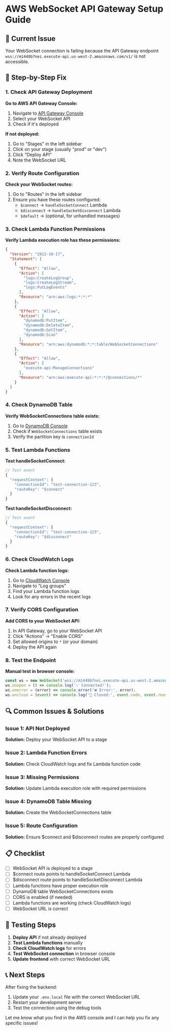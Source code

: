 # AWS WebSocket API Gateway Setup Guide

## 🚨 Current Issue
Your WebSocket connection is failing because the API Gateway endpoint `wss://m1449b7nei.execute-api.us-west-2.amazonaws.com/v1/` is not accessible.

## 🔧 Step-by-Step Fix

### 1. Check API Gateway Deployment

**Go to AWS API Gateway Console:**
1. Navigate to [API Gateway Console](https://console.aws.amazon.com/apigateway/)
2. Select your WebSocket API
3. Check if it's deployed

**If not deployed:**
1. Go to "Stages" in the left sidebar
2. Click on your stage (usually "prod" or "dev")
3. Click "Deploy API"
4. Note the WebSocket URL

### 2. Verify Route Configuration

**Check your WebSocket routes:**
1. Go to "Routes" in the left sidebar
2. Ensure you have these routes configured:
   - `$connect` → `handleSocketConnect` Lambda
   - `$disconnect` → `handleSocketDisconnect` Lambda
   - `$default` → (optional, for unhandled messages)

### 3. Check Lambda Function Permissions

**Verify Lambda execution role has these permissions:**
```json
{
  "Version": "2012-10-17",
  "Statement": [
    {
      "Effect": "Allow",
      "Action": [
        "logs:CreateLogGroup",
        "logs:CreateLogStream",
        "logs:PutLogEvents"
      ],
      "Resource": "arn:aws:logs:*:*:*"
    },
    {
      "Effect": "Allow",
      "Action": [
        "dynamodb:PutItem",
        "dynamodb:DeleteItem",
        "dynamodb:GetItem",
        "dynamodb:Scan"
      ],
      "Resource": "arn:aws:dynamodb:*:*:table/WebSocketConnections"
    },
    {
      "Effect": "Allow",
      "Action": [
        "execute-api:ManageConnections"
      ],
      "Resource": "arn:aws:execute-api:*:*:*/@connections/*"
    }
  ]
}
```

### 4. Check DynamoDB Table

**Verify WebSocketConnections table exists:**
1. Go to [DynamoDB Console](https://console.aws.amazon.com/dynamodb/)
2. Check if `WebSocketConnections` table exists
3. Verify the partition key is `connectionId`

### 5. Test Lambda Functions

**Test handleSocketConnect:**
```javascript
// Test event
{
  "requestContext": {
    "connectionId": "test-connection-123",
    "routeKey": "$connect"
  }
}
```

**Test handleSocketDisconnect:**
```javascript
// Test event
{
  "requestContext": {
    "connectionId": "test-connection-123",
    "routeKey": "$disconnect"
  }
}
```

### 6. Check CloudWatch Logs

**Check Lambda function logs:**
1. Go to [CloudWatch Console](https://console.aws.amazon.com/cloudwatch/)
2. Navigate to "Log groups"
3. Find your Lambda function logs
4. Look for any errors in the recent logs

### 7. Verify CORS Configuration

**Add CORS to your WebSocket API:**
1. In API Gateway, go to your WebSocket API
2. Click "Actions" → "Enable CORS"
3. Set allowed origins to `*` (or your domain)
4. Deploy the API again

### 8. Test the Endpoint

**Manual test in browser console:**
```javascript
const ws = new WebSocket('wss://m1449b7nei.execute-api.us-west-2.amazonaws.com/v1/');
ws.onopen = () => console.log('✅ Connected!');
ws.onerror = (error) => console.error('❌ Error:', error);
ws.onclose = (event) => console.log('🔌 Closed:', event.code, event.reason);
```

## 🔍 Common Issues & Solutions

### Issue 1: API Not Deployed
**Solution:** Deploy your WebSocket API to a stage

### Issue 2: Lambda Function Errors
**Solution:** Check CloudWatch logs and fix Lambda function code

### Issue 3: Missing Permissions
**Solution:** Update Lambda execution role with required permissions

### Issue 4: DynamoDB Table Missing
**Solution:** Create the WebSocketConnections table

### Issue 5: Route Configuration
**Solution:** Ensure $connect and $disconnect routes are properly configured

## 📋 Checklist

- [ ] WebSocket API is deployed to a stage
- [ ] $connect route points to handleSocketConnect Lambda
- [ ] $disconnect route points to handleSocketDisconnect Lambda
- [ ] Lambda functions have proper execution role
- [ ] DynamoDB table WebSocketConnections exists
- [ ] CORS is enabled (if needed)
- [ ] Lambda functions are working (check CloudWatch logs)
- [ ] WebSocket URL is correct

## 🧪 Testing Steps

1. **Deploy API** if not already deployed
2. **Test Lambda functions** manually
3. **Check CloudWatch logs** for errors
4. **Test WebSocket connection** in browser console
5. **Update frontend** with correct WebSocket URL

## 📞 Next Steps

After fixing the backend:
1. Update your `.env.local` file with the correct WebSocket URL
2. Restart your development server
3. Test the connection using the debug tools

Let me know what you find in the AWS console and I can help you fix any specific issues! 